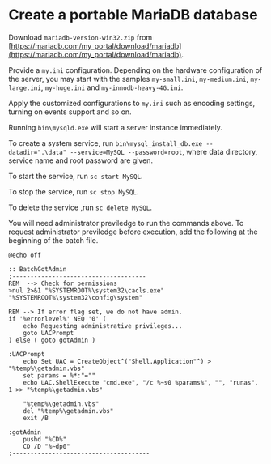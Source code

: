# Create a portable MariaDB database

Download `mariadb-version-win32.zip` from [https://mariadb.com/my_portal/download/mariadb](https://mariadb.com/my_portal/download/mariadb).

Provide a `my.ini` configuration. Depending on the hardware configuration of the server, you may start with the samples `my-small.ini`, `my-medium.ini`, `my-large.ini`, `my-huge.ini` and `my-innodb-heavy-4G.ini`.

Apply the customized configurations to `my.ini` such as encoding settings, turning on events support and so on.

Running `bin\mysqld.exe` will start a server instance immediately.

To create a system service, run `bin\mysql_install_db.exe --datadir=".\data" --service=MySQL --password=root`, where data directory, service name and root password are given.

To start the service, run `sc start MySQL`.

To stop the service, run `sc stop MySQL`.

To delete the service ,run `sc delete MySQL`.

You will need administrator previledge to run the commands above. To request administrator previledge before execution, add the following at the beginning of the batch file.

```
@echo off

:: BatchGotAdmin
:-------------------------------------
REM  --> Check for permissions
>nul 2>&1 "%SYSTEMROOT%\system32\cacls.exe" "%SYSTEMROOT%\system32\config\system"

REM --> If error flag set, we do not have admin.
if '%errorlevel%' NEQ '0' (
    echo Requesting administrative privileges...
    goto UACPrompt
) else ( goto gotAdmin )

:UACPrompt
    echo Set UAC = CreateObject^("Shell.Application"^) > "%temp%\getadmin.vbs"
    set params = %*:"=""
    echo UAC.ShellExecute "cmd.exe", "/c %~s0 %params%", "", "runas", 1 >> "%temp%\getadmin.vbs"

    "%temp%\getadmin.vbs"
    del "%temp%\getadmin.vbs"
    exit /B

:gotAdmin
    pushd "%CD%"
    CD /D "%~dp0"
:--------------------------------------
```
